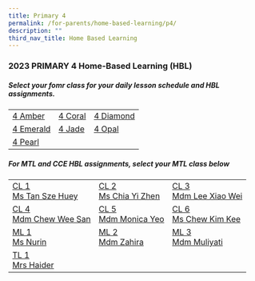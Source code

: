 ```yaml
---
title: Primary 4
permalink: /for-parents/home-based-learning/p4/
description: ""
third_nav_title: Home Based Learning
---
```

<h3><b>2023 PRIMARY 4 Home-Based Learning (HBL)</b></h3>
<h5>Select your fomr class for your daily lesson schedule and HBL assignments.</h5>
<table>
	<tbody>
		<tr>
		<td><a target="_blank" href="https://docs.google.com/spreadsheets/d/1rM_XHi5Olw8S3GRl-0m0hOph5HCpG6IefkC8ZjBnX9c/edit?usp=drive_link">4 Amber</a></td>
		<td><a target="_blank" href="https://docs.google.com/spreadsheets/d/1Q9sVUHgy4hkSj12hNsGVI1dk7cANzULrbE2tQm0BwCo/edit?usp=drive_link">4 Coral</a></td>
		<td><a target="_blank" href="https://docs.google.com/spreadsheets/d/1SUWsl9I4XrpFbUA0fwaoMm8pEODBFKkCh1IJuuOpKxY/edit?usp=drive_link">4 Diamond</a></td>
	</tr>
			<tr>
		<td><a target="_blank" href="https://docs.google.com/spreadsheets/d/1q4dqWzv9NMcM-alEuZ0rIRGBcYLpGMC5Rb3LdrDAY88/edit?usp=drive_link">4 Emerald</a></td>
		<td><a target="_blank" href="https://docs.google.com/spreadsheets/d/192my_vapCIixboEgeKQ93P45UXVrgIgu9Jw75tahy40/edit?usp=drive_link">4 Jade</a></td>
		<td><a target="_blank" href="https://docs.google.com/spreadsheets/d/1xaHfrPhtJlK65xglhQk5oVCZui9aai5H35DIYpiAKHI/edit?usp=drive_link">4 Opal</a></td>
	</tr>
			<tr>
		<td><a target="_blank" href="https://docs.google.com/spreadsheets/d/1o2-izkkLBOhifcIcU1Td8ySegc6sovVgcDgwmJpOrj8/edit?usp=drive_link">4 Pearl</a></td>
				<td></td>
				<td></td>
		</tr>
	</tbody>
</table>

<h5>For MTL and CCE HBL assignments, select your MTL class below</h5>
<table>
  <tbody>
    <tr>
    <td><a target="_blank" href="https://docs.google.com/spreadsheets/d/1BE1I9UyjKiv49ekaDBHRc85WKePYoDPr/edit?usp=drive_link&amp;ouid=118052901982246903681&amp;rtpof=true&amp;sd=true">CL 1 <br>Ms Tan Sze Huey</a></td>
    <td><a target="_blank" href="https://docs.google.com/spreadsheets/d/1z6uf5DDQPbvN4oLF0RAe3-T6hSflUH-u/edit?usp=drive_link&amp;ouid=118052901982246903681&amp;rtpof=true&amp;sd=true">CL 2 <br>Ms Chia Yi Zhen</a></td>
    <td><a target="_blank" href="https://docs.google.com/spreadsheets/d/1B5ONy4rdS7B1krhv0ioliUqYtO54YCdm/edit?usp=drive_link&amp;ouid=118052901982246903681&amp;rtpof=true&amp;sd=true">CL 3 <br>Mdm Lee Xiao Wei</a></td>
  </tr>
		<tr>
    <td><a target="_blank" href="https://docs.google.com/spreadsheets/d/1CjiVyBeqFv36pvh4DnWo6hdkxmzQOOKu/edit?usp=drive_link&amp;ouid=118052901982246903681&amp;rtpof=true&amp;sd=true">CL 4 <br>Mdm Chew Wee San</a></td>
    <td><a target="_blank" href="https://docs.google.com/spreadsheets/d/1iLZeW-MAwbOQXFXPUqe-EJSEllNJnvrt/edit?usp=drive_link&amp;ouid=118052901982246903681&amp;rtpof=true&amp;sd=true">CL 5 <br>Mdm Monica Yeo</a></td>
    <td><a target="_blank" href="https://docs.google.com/spreadsheets/d/1tB3mBX27imEKe-4vUOtD1CD_pZ1WlFfv/edit?usp=drive_link&amp;ouid=118052901982246903681&amp;rtpof=true&amp;sd=true">CL 6 <br>Ms Chew Kim Kee</a></td>
  </tr>
		<tr>
    <td><a target="_blank" href="https://docs.google.com/spreadsheets/d/107Z9cLijGRBnI79GlcLiFmvuS-n6cjvz/edit?usp=drive_link&amp;ouid=118052901982246903681&amp;rtpof=true&amp;sd=true">ML 1<br>Ms Nurin</a></td>
    <td><a target="_blank" href="https://docs.google.com/spreadsheets/d/1YOC6ZwoFEGKBm0pAjD22G-iVPHIEkGzE/edit?usp=drive_link&amp;ouid=118052901982246903681&amp;rtpof=true&amp;sd=true">ML 2<br>Mdm Zahira</a></td>
    <td><a target="_blank" href="https://docs.google.com/spreadsheets/d/14t6tMhtn2k-N2mxQBJDWxWzpDlhE76Ne/edit?usp=drive_link&amp;ouid=118052901982246903681&amp;rtpof=true&amp;sd=true">ML 3<br>Mdm Muliyati</a></td>
  </tr>
		<tr>
    <td><a target="_blank" href="https://docs.google.com/spreadsheets/d/1I3NimrLr1qKaywOkdYM45A_Dm88ip46vB6SW5JADHm8/edit?usp=drive_link">TL 1<br>Mrs Haider</a></td>
		</tr>
		</tbody></table>